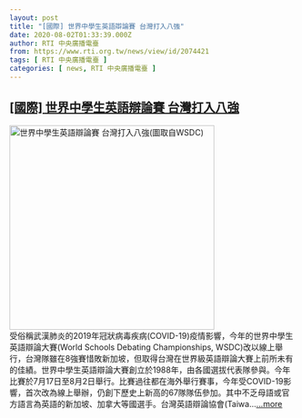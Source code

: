 ```yaml
---
layout: post
title: "[國際] 世界中學生英語辯論賽 台灣打入八強"
date: 2020-08-02T01:33:39.000Z
author: RTI 中央廣播電臺
from: https://www.rti.org.tw/news/view/id/2074421
tags: [ RTI 中央廣播電臺 ]
categories: [ news, RTI 中央廣播電臺 ]
---
```

<!--1596332019000-->
[[國際] 世界中學生英語辯論賽 台灣打入八強](https://www.rti.org.tw/news/view/id/2074421)
------

<div>
<img src="https://static.rti.org.tw/assets/thumbnails/2020/08/02/5a67e323ea2c3046e06dedd7a9612e3b.jpg" width="360" alt="世界中學生英語辯論賽 台灣打入八強(圖取自WSDC)" title="世界中學生英語辯論賽 台灣打入八強(圖取自WSDC)"><br>受俗稱武漢肺炎的2019年冠狀病毒疾病(COVID-19)疫情影響，今年的世界中學生英語辯論大賽(World Schools Debating Championships, WSDC)改以線上舉行，台灣隊雖在8強賽惜敗新加坡，但取得台灣在世界級英語辯論大賽上前所未有的佳績。世界中學生英語辯論大賽創立於1988年，由各國選拔代表隊參與。今年比賽於7月17日至8月2日舉行。比賽過往都在海外舉行賽事，今年受COVID-19影響，首次改為線上舉辦，仍創下歷史上新高的67隊隊伍參加。其中不乏母語或官方語言為英語的新加坡、加拿大等國選手。台灣英語辯論協會(Taiwa...<a target="_blank" href="https://www.rti.org.tw/news/view/id/2074421">...more</a>
</div>
